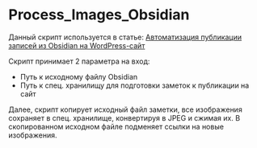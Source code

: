# Process_Images_Obsidian
Данный скрипт используется в статье: [Автоматизация публикации записей из Obsidian на WordPress-сайт](https://kostegs.name/auto-publicate-notes-from-obsidian-to-wordpress/)

Скрипт принимает 2 параметра на вход: 
- Путь к исходному файлу Obsidian
- Путь к спец. хранилищу для подготовки заметок к публикации на сайт

Далее, скрипт копирует исходный файл заметки, все изображения сохраняет в спец. хранилище, конвертируя в JPEG и сжимая их. В скопированном исходном файле подменяет ссылки на новые изображения.
